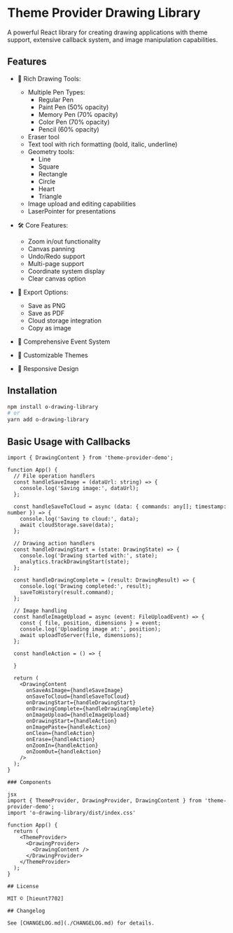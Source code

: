 # Theme Provider Drawing Library

A powerful React library for creating drawing applications with theme support, extensive callback system, and image manipulation capabilities.

## Features

- 🎨 Rich Drawing Tools:
  - Multiple Pen Types:
    - Regular Pen
    - Paint Pen (50% opacity)
    - Memory Pen (70% opacity)
    - Color Pen (70% opacity)
    - Pencil (60% opacity)
  - Eraser tool
  - Text tool with rich formatting (bold, italic, underline)
  - Geometry tools:
    - Line
    - Square
    - Rectangle
    - Circle
    - Heart
    - Triangle
  - Image upload and editing capabilities
  - LaserPointer for presentations

- 🛠 Core Features:
  - Zoom in/out functionality
  - Canvas panning
  - Undo/Redo support
  - Multi-page support
  - Coordinate system display
  - Clear canvas option

- 💾 Export Options:
  - Save as PNG
  - Save as PDF
  - Cloud storage integration
  - Copy as image

- 🎯 Comprehensive Event System
- 🎨 Customizable Themes
- 📱 Responsive Design

## Installation

```bash
npm install o-drawing-library
# or
yarn add o-drawing-library
```

## Basic Usage with Callbacks

```tsx
import { DrawingContent } from 'theme-provider-demo';

function App() {
  // File operation handlers
  const handleSaveImage = (dataUrl: string) => {
    console.log('Saving image:', dataUrl);
  };

  const handleSaveToCloud = async (data: { commands: any[]; timestamp: number }) => {
    console.log('Saving to cloud:', data);
    await cloudStorage.save(data);
  };

  // Drawing action handlers
  const handleDrawingStart = (state: DrawingState) => {
    console.log('Drawing started with:', state);
    analytics.trackDrawingStart(state);
  };

  const handleDrawingComplete = (result: DrawingResult) => {
    console.log('Drawing completed:', result);
    saveToHistory(result.command);
  };

  // Image handling
  const handleImageUpload = async (event: FileUploadEvent) => {
    const { file, position, dimensions } = event;
    console.log('Uploading image at:', position);
    await uploadToServer(file, dimensions);
  };

  const handleAction = () => {

  }

  return (
    <DrawingContent 
      onSaveAsImage={handleSaveImage}
      onSaveToCloud={handleSaveToCloud}
      onDrawingStart={handleDrawingStart}
      onDrawingComplete={handleDrawingComplete}
      onImageUpload={handleImageUpload}
      onDrawingStart={handleAction}
      onImagePaste={handleAction}
      onClean={handleAction}
      onErase={handleAction}
      onZoomIn={handleAction}
      onZoomOut={handleAction}
    />
  );
}

### Components

jsx
import { ThemeProvider, DrawingProvider, DrawingContent } from 'theme-provider-demo';
import 'o-drawing-library/dist/index.css'

function App() {
  return (
    <ThemeProvider>
      <DrawingProvider>
        <DrawingContent />
      </DrawingProvider>
    </ThemeProvider>
  );
}

## License

MIT © [hieunt7702]

## Changelog

See [CHANGELOG.md](./CHANGELOG.md) for details.
